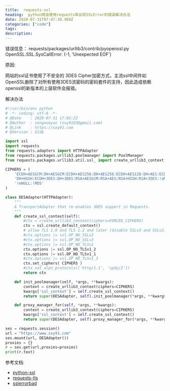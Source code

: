 ```yaml
---
title:  requests-ssl
heading:  python爬虫使用requests库出现SSLError的错误解决办法
date: 2020-07-31T07:47:38.969Z
categories: ["code"]
tags: 
description: 
---
```



错误信息：
requests/packages/urllib3/contrib/pyopenssl.py  OpenSSL.SSL.SysCallError: (-1, 'Unexpected EOF')

原因:

网站的ssl证书使用了不安全的 3DES Cipher加密方式，主流ssl中间件如OpenSSL删除了对所有使用3DES流密码的密码套件的支持，因此造成依赖openssl的新版本的上层软件会报错。

解决办法  
```python
#!/usr/bin/env python
# -*- coding: utf-8 -*-
# @Date    : 2020-07-31 17:02:22
# @Author  : songxueyan (sxy9103@gmail.com)
# @Link    : https://sxy91.com
# @Version : $Id$

import ssl
import requests
from requests.adapters import HTTPAdapter
from requests.packages.urllib3.poolmanager import PoolManager
from requests.packages.urllib3.util.ssl_ import create_urllib3_context

CIPHERS = (
    'ECDH+AESGCM:DH+AESGCM:ECDH+AES256:DH+AES256:ECDH+AES128:DH+AES:ECDH+HIGH:'
    'DH+HIGH:ECDH+3DES:DH+3DES:RSA+AESGCM:RSA+AES:RSA+HIGH:RSA+3DES:!aNULL:'
    '!eNULL:!MD5'
)

class DESAdapter(HTTPAdapter):
    """
    A TransportAdapter that re-enables 3DES support in Requests.
    """
    def create_ssl_context(self):
        #ctx = create_urllib3_context(ciphers=FORCED_CIPHERS)
        ctx = ssl.create_default_context()
        # allow TLS 1.0 and TLS 1.2 and later (disable SSLv3 and SSLv2)
        #ctx.options |= ssl.OP_NO_SSLv2
        #ctx.options |= ssl.OP_NO_SSLv3 
        #ctx.options |= ssl.OP_NO_TLSv1
        ctx.options |= ssl.OP_NO_TLSv1_2
        ctx.options |= ssl.OP_NO_TLSv1_1
        #ctx.options |= ssl.OP_NO_TLSv1_3
        ctx.set_ciphers( CIPHERS )
        #ctx.set_alpn_protocols(['http/1.1', 'spdy/2'])
        return ctx

    def init_poolmanager(self, *args, **kwargs):
        context = create_urllib3_context(ciphers=CIPHERS)
        kwargs['ssl_context'] = self.create_ssl_context()
        return super(DESAdapter, self).init_poolmanager(*args, **kwargs)

    def proxy_manager_for(self, *args, **kwargs):
        context = create_urllib3_context(ciphers=CIPHERS)
        kwargs['ssl_context'] = self.create_ssl_context()
        return super(DESAdapter, self).proxy_manager_for(*args, **kwargs)

ses = requests.session()
url = "https://www.sxy91.com"
ses.mount(url, DESAdapter())
proxies = {}
r = ses.get(url,proxies=proxies)
print(r.text)
```



参考文档:  
- [python-ssl](https://stackoverflow.com/questions/53158229/python-ssl-bad-handshake)
- [requests-tls](https://lukasa.co.uk/2017/02/Configuring_TLS_With_Requests/)
- [sslerrorbad](https://stackoverflow.com/questions/49165989/python-sslerrorbad-handshake-syscallerror-1-unexpected-eof)